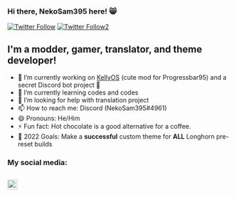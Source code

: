 ### Hi there, NekoSam395 here! 😸

  [![Twitter Follow](https://img.shields.io/twitter/follow/NekoSam395?color=1DA1F2&logo=twitter&style=for-the-badge)](https://twitter.com/intent/follow?original_referer=https%3A%2F%2Fgithub.com%2FNekoSam395&screen_name=NekoSam395)
    [![Twitter Follow2](https://img.shields.io/twitter/follow/Longhorn_Story?color=1DA1F2&logo=twitter&style=for-the-badge)](https://twitter.com/intent/follow?original_referer=https%3A%2F%2Fgithub.com%2FLonghorn_Story&screen_name=Longhorn_Story)

## I'm a modder, gamer, translator, and theme developer!

- 🔭 I’m currently working on [KellyOS][kellyos] (cute mod for Progressbar95) and a secret Discord bot project 👀
- 🌱 I’m currently learning codes and codes
- 🤔 I’m looking for help with translation project
- 📫 How to reach me: Discord (NekoSam395#4961)
- 😄 Pronouns: He/Him
- ⚡ Fun fact: Hot chocolate is a good alternative for a coffee.
- 🥅 2022 Goals: Make a **successful** custom theme for **ALL** Longhorn pre-reset builds

### My social media:

[<img align="left" alt="NekoSam395 | Twitter" width="22px" src="https://cdn.jsdelivr.net/npm/simple-icons@v3/icons/twitter.svg" />][twitter]
<br />
---

</details>

[kellyos]: https://github.com/NekoSam395/KellyOS
[twitter]: https://twitter.com/NekoSam395
